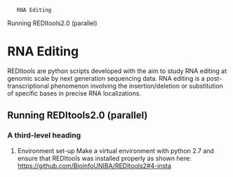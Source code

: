        RNA Editing
Running REDItools2.0 (parallel)
# RNA Editing
REDItools are python scripts developed with the aim to study RNA editing at genomic scale by next generation sequencing data. RNA editing is a post-transcriptional phenomenon involving the insertion/deletion or substitution of specific bases in precise RNA localizations.
## Running REDItools2.0 (parallel)
### A third-level heading

1. Environment set-up
Make a virtual environment with python 2.7 and ensure that REDItools was installed properly as shown here: https://github.com/BioinfoUNIBA/REDItools2#4-insta
